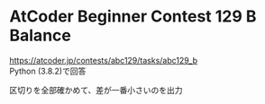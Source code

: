 # AtCoder Beginner Contest 129 B Balance  
https://atcoder.jp/contests/abc129/tasks/abc129_b  
Python (3.8.2)で回答  

区切りを全部確かめて、差が一番小さいのを出力

